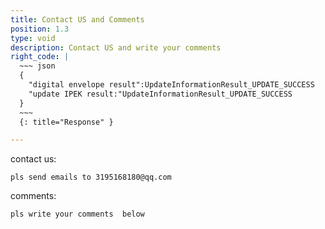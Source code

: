 ```yaml
---
title: Contact US and Comments
position: 1.3
type: void
description: Contact US and write your comments
right_code: |
  ~~~ json
  {
    "digital envelope result":UpdateInformationResult_UPDATE_SUCCESS
    "update IPEK result:"UpdateInformationResult_UPDATE_SUCCESS
  }
  ~~~
  {: title="Response" }

---
```


contact us:
```
pls send emails to 3195168180@qq.com
```
comments:
```
pls write your comments  below
```





